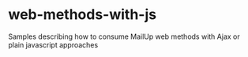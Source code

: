web-methods-with-js
===================

Samples describing how to consume MailUp web methods with Ajax or plain javascript approaches
